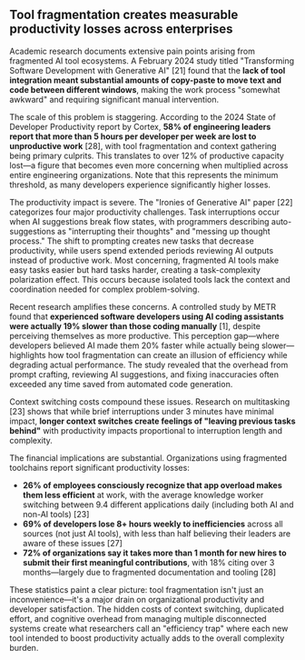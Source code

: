 ## Tool fragmentation creates measurable productivity losses across enterprises

Academic research documents extensive pain points arising from fragmented AI tool ecosystems. A February 2024 study titled "Transforming Software Development with Generative AI" [21] found that the **lack of tool integration meant substantial amounts of copy-paste to move text and code between different windows**, making the work process "somewhat awkward" and requiring significant manual intervention.

The scale of this problem is staggering. According to the 2024 State of Developer Productivity report by Cortex, **58% of engineering leaders report that more than 5 hours per developer per week are lost to unproductive work** [28], with tool fragmentation and context gathering being primary culprits. This translates to over 12% of productive capacity lost—a figure that becomes even more concerning when multiplied across entire engineering organizations. Note that this represents the minimum threshold, as many developers experience significantly higher losses.

The productivity impact is severe. The "Ironies of Generative AI" paper [22] categorizes four major productivity challenges. Task interruptions occur when AI suggestions break flow states, with programmers describing auto-suggestions as "interrupting their thoughts" and "messing up thought process." The shift to prompting creates new tasks that decrease productivity, while users spend extended periods reviewing AI outputs instead of productive work. Most concerning, fragmented AI tools make easy tasks easier but hard tasks harder, creating a task-complexity polarization effect. This occurs because isolated tools lack the context and coordination needed for complex problem-solving.

Recent research amplifies these concerns. A controlled study by METR found that **experienced software developers using AI coding assistants were actually 19% slower than those coding manually** [1], despite perceiving themselves as more productive. This perception gap—where developers believed AI made them 20% faster while actually being slower—highlights how tool fragmentation can create an illusion of efficiency while degrading actual performance. The study revealed that the overhead from prompt crafting, reviewing AI suggestions, and fixing inaccuracies often exceeded any time saved from automated code generation.

Context switching costs compound these issues. Research on multitasking [23] shows that while brief interruptions under 3 minutes have minimal impact, **longer context switches create feelings of "leaving previous tasks behind"** with productivity impacts proportional to interruption length and complexity.

The financial implications are substantial. Organizations using fragmented toolchains report significant productivity losses:

- **26% of employees consciously recognize that app overload makes them less efficient** at work, with the average knowledge worker switching between 9.4 different applications daily (including both AI and non-AI tools) [23]
- **69% of developers lose 8+ hours weekly to inefficiencies** across all sources (not just AI tools), with less than half believing their leaders are aware of these issues [27]
- **72% of organizations say it takes more than 1 month for new hires to submit their first meaningful contributions**, with 18% citing over 3 months—largely due to fragmented documentation and tooling [28]

These statistics paint a clear picture: tool fragmentation isn't just an inconvenience—it's a major drain on organizational productivity and developer satisfaction. The hidden costs of context switching, duplicated effort, and cognitive overhead from managing multiple disconnected systems create what researchers call an "efficiency trap" where each new tool intended to boost productivity actually adds to the overall complexity burden.